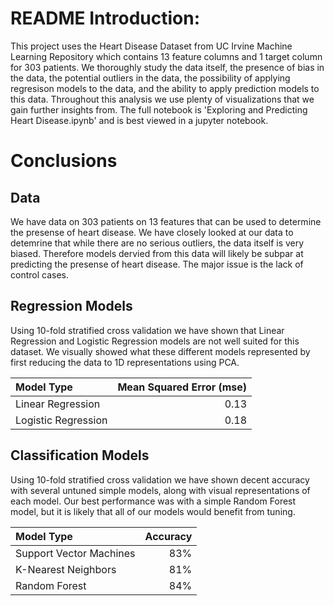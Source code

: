 # README Introduction:
This project uses the Heart Disease Dataset from UC Irvine Machine Learning Repository which contains 13 feature columns and 1 target column for 303 patients. We thoroughly study the data itself, the presence of bias in the data, the potential outliers in the data, the possibility of applying regresison models to the data, and the ability to apply prediction models to this data. Throughout this analysis we use plenty of visualizations that we gain further insights from. The full notebook is 'Exploring and Predicting Heart Disease.ipynb' and is best viewed in a jupyter notebook.

# Conclusions

## Data
We have data on 303 patients on 13 features that can be used to determine the presense of heart disease. We have closely looked at our data to detemrine that while there are no serious outliers, the data itself is very biased. Therefore models dervied from this data will likely be subpar at predicting the presense of heart disease. The major issue is the lack of control cases.

## Regression Models
Using 10-fold stratified cross validation we have shown that Linear Regression and Logistic Regression models are not well suited for this dataset. We visually showed what these different models represented by first reducing the data to 1D representations using PCA.

| Model Type | Mean Squared Error (mse) | 
| :- | -: | 
| Linear Regression | 0.13 |
| Logistic Regression | 0.18 |

## Classification Models
Using 10-fold stratified cross validation we have shown decent accuracy with several untuned simple models, along with visual representations of each model. Our best performance was with a simple Random Forest model, but it is likely that all of our models would benefit from tuning.

| Model Type | Accuracy | 
| :- | -: | 
| Support Vector Machines | 83% |
| K-Nearest Neighbors | 81% |
| Random Forest | 84% |


```python

```
